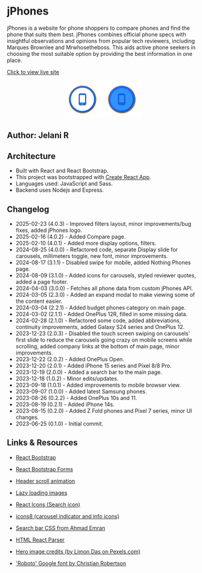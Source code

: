 # jPhones

jPhones is a website for phone shoppers to compare phones and find the phone that suits them best. jPhones combines official phone specs with insightful observations and opinions from popular tech reviewers, including Marques Brownlee and Mrwhosetheboss. This aids active phone seekers in choosing the most suitable option by providing the best information in one place.

[Click to view live site](https://jphones.netlify.app)

<center>
<img src='./public/assets/imgs/appIcon/jphones.png' alt='jphones logo' height='100px' width='100px'/>
<img src='./public/assets/imgs/appIcon/jphones-dark.png' alt='jphones dark logo' height='100px' width='100px'/>
</center>

## Author: Jelani R

## Architecture

- Built with React and React Bootstrap.
- This project was bootstrapped with [Create React App](https://github.com/facebook/create-react-app).
- Languages used: JavaScript and Sass.
- Backend uses Nodejs and Express.

## Changelog

- 2025-02-23 (4.0.3) - Improved filters layout, minor improvements/bug fixes, added jPhones logo.
- 2025-02-16 (4.0.2) - Added Compare page.
- 2025-02-10 (4.0.1) - Added more display options, filters.
- 2024-08-25 (4.0.0) - Refactored code, separate Display slide for carousels, millimeters toggle, new font, minor improvements.
- 2024-08-17 (3.1.1) - Disabled swipe for mobile, added Nothing Phones page.
- 2024-08-09 (3.1.0) - Added icons for carousels, styled reviewer quotes, added a page footer.
- 2024-04-03 (3.0.0) - Fetches all phone data from custom jPhones API.
- 2024-03-05 (2.3.0) - Added an expand modal to make viewing some of the content easier.
- 2024-03-04 (2.2.1) - Added budget phones category on main page.
- 2024-03-02 (2.1.1) - Added OnePlus 12R, filled in some missing data.
- 2024-02-28 (2.1.0) - Refactored some code, added abbreviations, continuity improvements, added Galaxy S24 series and OnePlus 12.
- 2023-12-23 (2.0.3) - Disabled the touch screen swiping on carousels' first slide to reduce the carousels going crazy on mobile screens while scrolling, added company links at the bottom of main page, minor improvements.
- 2023-12-22 (2.0.2) - Added OnePlus Open.
- 2023-12-20 (2.0.1) - Added iPhone 15 series and Pixel 8/8 Pro.
- 2023-12-19 (2.0.0) - Added a search bar to the main page.
- 2023-12-18 (1.0.2) - Minor edits/updates.
- 2023-09-18 (1.0.1) - Added improvements to mobile browser view.
- 2023-09-07 (1.0.0) - Added latest Samsung phones.
- 2023-08-26 (0.2.2) - Added OnePlus 10s and 11.
- 2023-08-19 (0.2.1) - Added iPhone 14s.
- 2023-08-15 (0.2.0) - Added Z Fold phones and Pixel 7 series, minor UI changes.
- 2023-06-25 (0.1.0) - Initial commit.

## Links & Resources

- [React Bootstrap](https://react-bootstrap.github.io)

- [React Bootstrap Forms](https://react.dev/reference/react-dom/components/input)

- [Header scroll animation](https://css-tricks.com/books/greatest-css-tricks/scroll-animation)

- [Lazy loading images](https://www.npmjs.com/package/react-lazy-load-image-component)

- [React Icons (Search icon)](https://react-icons.github.io/react-icons)

- [icons8 (carousel indicator and info icons)](https://icons8.com)

- [Search bar CSS from Ahmad Emran](https://codepen.io/ahmadbassamemran/pen/rNjMXqg)

- [HTML React Parser](https://www.npmjs.com/package/html-react-parser)

- [Hero image credits (by Limon Das on Pexels.com)](https://www.pexels.com/photo/grey-scale-photo-of-person-holding-smartphone-1100447)

- ['Roboto' Google font by Christian Robertson](https://fonts.google.com/specimen/Roboto?query=Christian+Robertson)
